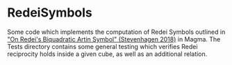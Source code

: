 # RedeiSymbols

Some code which implements the computation of Redei Symbols outlined in ["On Redei's Biquadratic Artin Symbol" (Stevenhagen 2018)](https://arxiv.org/abs/1806.06250) in Magma.  The Tests directory contains some general testing which verifies Redei reciprocity holds inside a given cube, as well as an additional relation.
